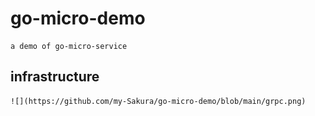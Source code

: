 # go-micro-demo

    a demo of go-micro-service

## infrastructure

    ![](https://github.com/my-Sakura/go-micro-demo/blob/main/grpc.png)